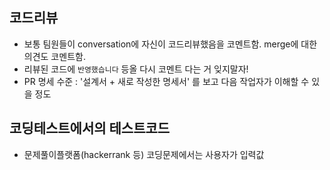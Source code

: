 ## 코드리뷰
- 보통 팀원들이 conversation에 자신이 코드리뷰했음을 코멘트함. merge에 대한 의견도 코멘트함.
- 리뷰된 코드에 `반영했습니다` 등올 다시 코멘트 다는 거 잊지말자!
- PR 명세 수준 : '설계서 + 새로 작성한 명세서' 를 보고 다음 작업자가 이해할 수 있을 정도

## 코딩테스트에서의 테스트코드
- 문제풀이플랫폼(hackerrank 등) 코딩문제에서는 사용자가 입력값 